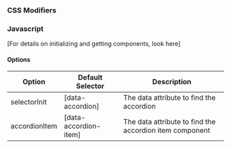 ### CSS Modifiers

### Javascript

[For details on initializing and getting components, look here]

#### Options

| Option        | Default Selector      | Description                                             |
|---------------|-----------------------|---------------------------------------------------------|
| selectorInit  | [data-accordion]      | The data attribute to find the accordion                |
| accordionItem | [data-accordion-item] | The data attribute to find the accordion item component |
